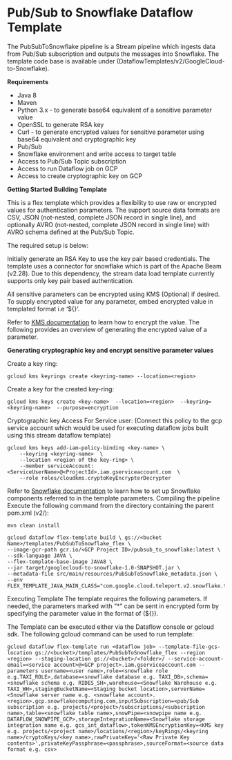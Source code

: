 # Pub/Sub to Snowflake Dataflow Template

The PubSubToSnowflake pipeline is a Stream pipeline which ingests data from Pub/Sub subscription and outputs the messages into Snowflake. The template code base is available under (DataflowTemplates/v2/GoogleCloud-to-Snowflake).

**Requirements**

* Java 8
* Maven
* Python 3.x - to generate base64 equivalent of a sensitive parameter value
* OpenSSL to generate RSA key
* Curl - to generate encrypted values for sensitive parameter using base64 equivalent and cryptographic key
* Pub/Sub
* Snowflake environment and write access to target table
* Access to Pub/Sub Topic subscription
* Access to run Dataflow job on GCP
* Access to create cryptographic key on GCP

**Getting Started**
**Building Template**

This is a flex template which provides a flexibility to use raw or encrypted values for authentication parameters. The support source data formats are CSV, JSON (not-nested, complete JSON record in single line), and optionally AVRO (not-nested, complete JSON record in single line) with AVRO schema defined at the Pub/Sub Topic.

The required setup is below:

Initially generate an RSA Key to use the key pair based credentials. The template uses a connector for snowflake which is part of the Apache Beam (v2.28). Due to this dependency, the stream data load template currently supports only key pair based authentication.

All sensitive parameters can be encrypted using KMS (Optional) if desired. To supply encrypted value for any parameter, embed encrypted value in templated format i.e ‘${<encryptedvalue>}’.

Refer to [KMS documentation](https://cloud.google.com/kms/docs/encrypt-decrypt#kms-encrypt-symmetric-api) to learn how to encrypt the value. The following provides an overview of generating the encrypted value of a parameter.

**Generating cryptographic key and encrypt sensitive parameter values**
    
Create a key ring:
```
gcloud kms keyrings create <keyring-name> --location=<region>
```
    
Create a key for the created key-ring:
```   
gcloud kms keys create <key-name>  --location=<region>  --keyring=<keyring-name>  --purpose=encryption
```
    
Cryptographic key Access For Service user: (Connect this policy to the gcp service account which would be used for executing dataflow jobs built using this stream dataflow template) 
```
gcloud kms keys add-iam-policy-binding <key-name> \
    --keyring <keyring-name>  \
    --location <region of the key-ring> \
    --member serviceAccount:<ServiceUserName>@<ProjectId>.iam.gserviceaccount.com  \
    --role roles/cloudkms.cryptoKeyEncrypterDecrypter
```
Refer to [Snowflake documentation](https://docs.snowflake.com/en/) to learn how to set up Snowflake components referred to in the template parameters.
Compiling the pipeline
Execute the following command from the directory containing the parent pom.xml (v2/):
```
mvn clean install

gcloud dataflow flex-template build \ gs://<bucket Name>/templates/PubSubToSnowflake_flex \ 
--image-gcr-path gcr.io/<GCP Project ID>/pubsub_to_snowflake:latest \ 
--sdk-language JAVA \ 
--flex-template-base-image JAVA8 \ 
--jar target/googlecloud-to-snowflake-1.0-SNAPSHOT.jar \
--metadata-file src/main/resources/PubSubToSnowflake_metadata.json \
--env FLEX_TEMPLATE_JAVA_MAIN_CLASS="com.google.cloud.teleport.v2.snowflake.templates.PubSubToSnowflake"
```
    
Executing Template
The template requires the following parameters. If needed, the parameters marked with ”*” can be sent in encrypted form by specifying the parameter value in the format of (${<encrypted form of parameter value>}).



The Template can be executed either via the Dataflow console or  gcloud sdk. The following gcloud command can be used to run template:

```
gcloud dataflow flex-template run <dataflow job> --template-file-gcs-location gs://<bucket>/templates/PubSubToSnowflake_flex --region <region> --staging-location gs://<bucket>/<folder>/ --service-account-email=<service account>@<GCP project>.iam.gserviceaccount.com --parameters username=<user name>,role=<snowflake role e.g.TAXI_ROLE>,database=<snowflake database e.g. TAXI_DB>,schema=<snowflake schema e.g. RIDES_SH>,warehouse=<Snowflake Warehouse e.g. TAXI_WH>,stagingBucketName=<Staging bucket location>,serverName=<Snowflake server name e.g. <snowflake account>.<region>.gcp.snowflakecomputing.com,inputSubscription=<pub/Sub subscription e.g. projects/<project>/subscriptions/<subscription name>,table=<snowflake table name>,snowPipe=<snowpipe name e.g. DATAFLOW_SNOWPIPE_GCP>,storageIntegrationName=<Snowflake storage integration name e.g. gcs_int_dataflow>,tokenKMSEncryptionKey=<KMS key e.g. projects/<project name>/locations/<region>/keyRings/<keyring name>/cryptoKeys/<key name>,rawPrivateKey='<Raw Private Key contents>',privateKeyPassphrase=<passphrase>,sourceFormat=<source data format e.g. csv>
```
    
